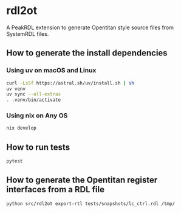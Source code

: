 # rdl2ot
A PeakRDL extension to generate Opentitan style source files from SystemRDL files.


## How to generate the install dependencies
### Using uv on macOS and Linux

```sh
curl -LsSf https://astral.sh/uv/install.sh | sh
uv venv
uv sync --all-extras 
. .venv/bin/activate
```
### Using nix on Any OS
```sh 
nix develop
```

## How to run tests
```sh
pytest
```

## How to generate the Opentitan register interfaces from a RDL file
```sh
python src/rdl2ot export-rtl tests/snapshots/lc_ctrl.rdl /tmp/
```
